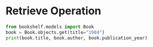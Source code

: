 # Retrieve Operation

```python
from bookshelf.models import Book
book = Book.objects.get(title="1984")
print(book.title, book.author, book.publication_year)